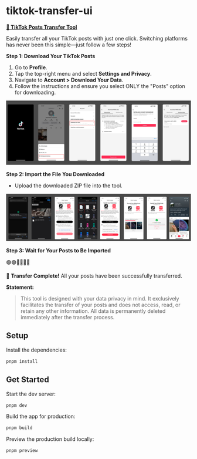 # tiktok-transfer-ui

[**🔄 TikTok Posts Transfer Tool**](https://bit.ly/42fUyzR)

Easily transfer all your TikTok posts with just one click. Switching platforms has never been this simple—just follow a few steps!

**Step 1: Download Your TikTok Posts**

1. Go to **Profile**.
2. Tap the top-right menu and select **Settings and Privacy**.
3. Navigate to **Account > Download Your Data**.
4. Follow the instructions and ensure you select ONLY the "Posts" option for downloading.

![tiktok tutorial](./public/tiktok-tutorial.jpeg)

**Step 2: Import the File You Downloaded**

- Upload the downloaded ZIP file into the tool.

![rednote tutorial](./public/rednote-tutorial.png)

**Step 3: Wait for Your Posts to Be Imported**

🟢🟢🔘🔘🔘🔘

🎉 **Transfer Complete!** All your posts have been successfully transferred.

**Statement:**

> This tool is designed with your data privacy in mind. It exclusively facilitates the transfer of your posts and does not access, read, or retain any other information. All data is permanently deleted immediately after the transfer process.

## Setup

Install the dependencies:

```bash
pnpm install
```

## Get Started

Start the dev server:

```bash
pnpm dev
```

Build the app for production:

```bash
pnpm build
```

Preview the production build locally:

```bash
pnpm preview
```

